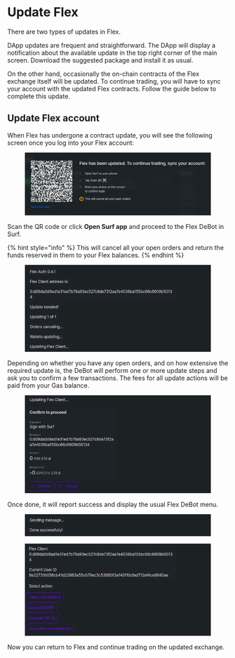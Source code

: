 # Update Flex

There are two types of updates in Flex.

DApp updates are frequent and straightforward. The DApp will display a notification about the available update in the top right corner of the main screen. Download the suggested package and install it as usual.

On the other hand, occasionally the on-chain contracts of the Flex exchange itself will be updated. To continue trading, you will have to sync your account with the updated Flex contracts. Follow the guide below to complete this update.

## Update Flex account

When Flex has undergone a contract update, you will see the following screen once you log into your Flex account:

<figure><img src="../.gitbook/assets/0058.png" alt=""><figcaption></figcaption></figure>

Scan the QR code or click **Open Surf app** and proceed to the Flex DeBot in Surf.

{% hint style="info" %}
This will cancel all your open orders and return the funds reserved in them to your Flex balances.
{% endhint %}

<figure><img src="../.gitbook/assets/0059.png" alt=""><figcaption></figcaption></figure>

Depending on whether you have any open orders, and on how extensive the required update is, the DeBot will perform one or more update steps and ask you to confirm a few transactions. The fees for all update actions will be paid from your Gas balance.

<figure><img src="../.gitbook/assets/0060.png" alt=""><figcaption></figcaption></figure>

Once done, it will report success and display the usual Flex DeBot menu.

<figure><img src="../.gitbook/assets/0061.png" alt=""><figcaption></figcaption></figure>

<figure><img src="../.gitbook/assets/0062.png" alt=""><figcaption></figcaption></figure>

Now you can return to Flex and continue trading on the updated exchange.
